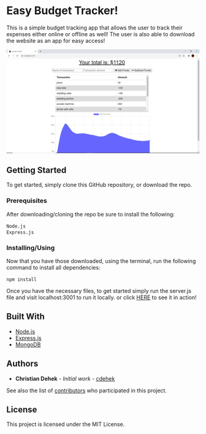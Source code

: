 # Easy Budget Tracker!

This is a simple budget tracking app that allows the user to track their expenses either online or offline as well! The user is also able to download the website as an app for easy access!

![img](https://github.com/cdehek/easy-budget-tracker/blob/main/assets/images/demo_pic.PNG)


## Getting Started

To get started, simply clone this GitHub repository, or download the repo.

### Prerequisites

After downloading/cloning the repo be sure to install the following:

```
Node.js
Express.js
```

### Installing/Using

Now that you have those downloaded, using the terminal, run the following command to install all dependencies:

```
npm install

```


Once you have the necessary files, to get started simply run the server.js file and visit localhost:3001 to run it locally.
or click [HERE](https://fast-ridge-68104.herokuapp.com) to see it in action!




## Built With
* [Node.js](https://nodejs.org/en/)
* [Express.js](https://expressjs.com/)
* [MongoDB](https://mongodb.com/)


## Authors

* **Christian Dehek** - *Initial work* - [cdehek](https://github.com/cdehek)

See also the list of [contributors](https://github.com/cdehek/note-taker/contributors) who participated in this project.

## License

This project is licensed under the MIT License.